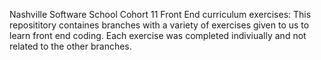 Nashville Software School Cohort 11
Front End curriculum exercises:
This reposititory containes branches with a variety of exercises given to us to learn front end coding.  Each exercise was completed indiviually and not related to the other branches.
